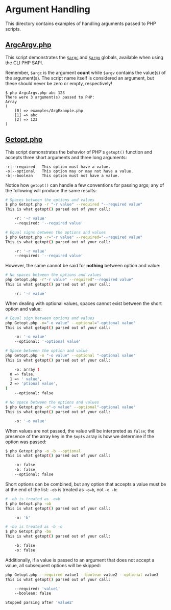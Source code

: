 # Argument Handling

This directory contains examples of handling arguments passed to PHP scripts.

## [ArgcArgv.php](ArgcArgv.php)

This script demonstrates the [`$argc`](https://www.php.net/manual/en/reserved.variables.argc.php) and [`$argv`](https://www.php.net/manual/en/reserved.variables.argv.php) globals, available when using the CLI PHP SAPI.

Remember, `$argc` is the argument **count** while `$argv` contains the value(s) of the argument(s). The script name itself is considered an argument, but these should never be zero or empty, respectively!

```
$ php ArgcArgv.php abc 123
There were 3 argument(s) passed to PHP:
Array
(
    [0] => examples/ArgExample.php
    [1] => abc
    [2] => 123
)
```

## [Getopt.php](Getopt.php)

This script demonstrates the behavior of PHP's `getopt()` function and accepts three short arguments and three long arguments:

```none
-r|--required   This option must have a value.
-o|--optional   This option may or may not have a value.
-b|--boolean    This option must not have a value.
```

Notice how `getopt()` can handle a few conventions for passing args; any of the following will produce the same results:

```sh
# Spaces between the options and values
$ php Getopt.php -r "-r value" --required "--required value"
This is what getopt() parsed out of your call:

	-r: '-r value'
	--required: '--required value'

# Equal signs between the options and values
$ php Getopt.php -r="-r value" --required="--required value"
This is what getopt() parsed out of your call:

	-r: '-r value'
	--required: '--required value'
```

However, the same cannot be said for **nothing** between option and value:

```sh
# No spaces between the options and values
php Getopt.php -r"-r value" --required"--required value"
This is what getopt() parsed out of your call:

	-r: '-r value'
```

When dealing with optional values, spaces cannot exist between the short option and value:

```sh
# Equal sign between options and values
php Getopt.php -o="-o value" --optional="-optional value"
This is what getopt() parsed out of your call:

	-o: '-o value'
	--optional: '-optional value'

# Space between the option and value
php Getopt.php -o "-o value" --optional "-optional value"
This is what getopt() parsed out of your call:

	-o: array (
  0 => false,
  1 => ' value',
  2 => 'ptional value',
)
	--optional: false

# No space between the options and values
$ php Getopt.php -o"-o value" --optional"-optional value"
This is what getopt() parsed out of your call:

	-o: '-o value'
```

When values are not passed, the value will be interpreted as `false`; the presence of the array key in the `$opts` array is how we determine if the option was passed:

```sh
$ php Getopt.php -o -b --optional
This is what getopt() parsed out of your call:

	-o: false
	-b: false
	--optional: false
```

Short options can be combined, but any option that accepts a value must be at the end of the list:
 `-ob` is treated as `-o=b`, not `-o -b`:

```sh
# -ob is treated as -o=b
$ php Getopt.php -ob
This is what getopt() parsed out of your call:

	-o: 'b'

# -bo is treated as -b -o
$ php Getopt.php -bo
This is what getopt() parsed out of your call:

	-b: false
	-o: false
```

Additionally, if a value is passed to an argument that does not accept a value, all subsequent options will be skipped:

```sh
php Getopt.php --required value1 --boolean value2 --optional value3
This is what getopt() parsed out of your call:

	--required: 'value1'
	--boolean: false

Stopped parsing after 'value2'
```
